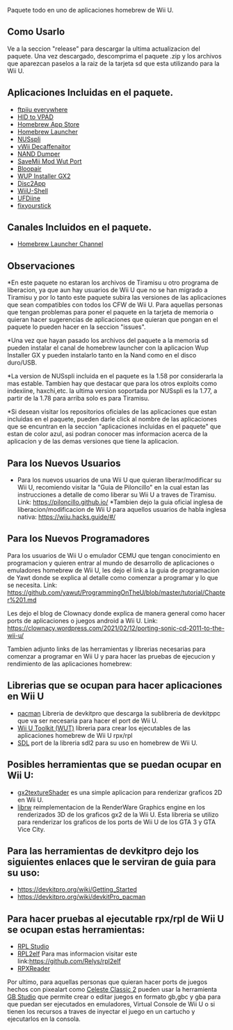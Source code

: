 Paquete todo en uno de aplicaciones homebrew de Wii U.

## Como Usarlo
Ve a la seccion "release" para descargar la ultima actualizacion del paquete. Una vez descargado, descomprima el paquete .zip y los archivos que aparezcan paselos a la raiz de la tarjeta sd que esta utilizando para la Wii U.

## Aplicaciones Incluidas en el paquete.
* [ftpiiu everywhere](https://github.com/wiiu-controller-mods/ftpiiu-everywhere)
* [HID to VPAD](https://github.com/wiiu-controller-mods/hid_to_vpad)
* [Homebrew App Store](https://github.com/fortheusers/hb-appstore)
* [Homebrew Launcher](https://github.com/dimok789/homebrew_launcher)
* [NUSspli](https://github.com/V10lator/NUSspli)
* [vWii Decaffenaitor](https://github.com/GaryOderNichts/vWii-Decaffeinator)
* [NAND Dumper](https://github.com/koolkdev/wiiu-nanddumper)
* [SaveMii Mod Wut Port](https://github.com/Xpl0itU/savemii)
* [Bloopair](https://github.com/GaryOderNichts/Bloopair)
* [WUP Installer GX2](https://github.com/wiiu-controller-mods/wup-installer-gx2)
* [Disc2App](https://github.com/Xpl0itU/disc2app)
* [WiiU-Shell](https://github.com/kenny1983/WiiU-Shell)
* [UFDiine](https://github.com/GaryOderNichts/UFDiine)
* [fixyourstick](https://github.com/Xpl0itU/fixyoustick)

## Canales Incluidos en el paquete.
* [Homebrew Launcher Channel](https://github.com/GaryOderNichts/homebrew_launcher/releases)

## Observaciones
*En este paquete no estaran los archivos de Tiramisu u otro programa de liberacion, ya que aun hay usuarios de Wii U que no se han migrado a Tiramisu y por lo tanto este paquete subira las versiones de las aplicaciones que sean compatibles con todos los CFW de Wii U.
Para aquellas personas que tengan problemas para poner el paquete en la tarjeta de memoria o quieran hacer sugerencias de aplicaciones que quieran que pongan en el paquete lo pueden hacer en la seccion "issues".

*Una vez que hayan pasado los archivos del paquete a la memoria sd pueden instalar el canal de homebrew launcher con la aplicacion Wup Installer GX y pueden instalarlo tanto en la Nand como en el disco duro/USB.

*La version de NUSspli incluida en el paquete es la 1.58 por considerarla la mas estable. Tambien hay que destacar que para los otros exploits como indexiine, haxchi,etc. la ultima version soportada por NUSspli es la 1.77, a partir de la 1.78 para arriba solo es para Tiramisu.

*Si desean visitar los repositorios oficiales de las aplicaciones que estan incluidas en el paquete, pueden darle click al nombre de las aplicaciones que se encuntran en la seccion "aplicaciones incluidas en el paquete" que estan de color azul, asi podran conocer mas informacion acerca de la aplicacion y de las demas versiones que tiene la aplicacion.

## Para los Nuevos Usuarios
* Para los nuevos usuarios de una Wii U que quieran liberar/modificar su Wii U, recomiendo visitar la "Guia de Piloncillo" en la cual estan las instrucciones a detalle de como liberar su Wii U a traves de Tiramisu. Link: https://piloncillo.github.io/
*Tambien dejo la guia oficial inglesa de liberacion/modificacion de Wii U para aquellos usuarios de habla inglesa nativa: https://wiiu.hacks.guide/#/

## Para los Nuevos Programadores
Para los usuarios de Wii U o emulador CEMU que tengan conocimiento en programacion y quieren entrar al mundo de desarrollo de aplicaciones o emuladores homebrew de Wii U, les dejo el link a la guia de programacion de Yawt donde se explica al detalle como comenzar a programar y lo que se necesita. Link: https://github.com/yawut/ProgrammingOnTheU/blob/master/tutorial/Chapter%201.md

Les dejo el blog de Clownacy donde explica de manera general como hacer ports de aplicaciones o juegos android a Wii U. Link: https://clownacy.wordpress.com/2021/02/12/porting-sonic-cd-2011-to-the-wii-u/

Tambien adjunto links de las herramientas y librerias necesarias para comenzar a programar en Wii U y para hacer las pruebas de ejecucion y rendimiento de las aplicaciones homebrew: 

## Librerias que se ocupan para hacer aplicaciones en Wii U
- [pacman](https://github.com/devkitPro/pacman/releases) Libreria de devkitpro que descarga la sublibreria de devkitppc que va ser necesaria para hacer el port de 
Wii U.
- [Wii U Toolkit (WUT)](https://github.com/devkitPro/wut/releases) libreria para crear los ejecutables de las aplicaciones homebrew de Wii U rpx/rpl
- [SDL](https://github.com/yawut/SDL/releases) port de la libreria sdl2 para su uso en homebrew de Wii U.

## Posibles herramientas que se puedan ocupar en Wii U:
- [gx2textureShader](https://github.com/rw-r-r-0644/gx2textureShader) es una simple aplicacion para renderizar graficos 2D en Wii U.
- [librw](https://github.com/GaryOderNichts/librw) reimplementacion de la RenderWare Graphics engine en los renderizados 3D de los graficos gx2 de la Wii U. Esta libreria se utilizo para renderizar los graficos de los ports de Wii U de los GTA 3 y GTA Vice City.

## Para las herramientas de devkitpro dejo los siguientes enlaces que le serviran de guia para su uso: 
- https://devkitpro.org/wiki/Getting_Started
- https://devkitpro.org/wiki/devkitPro_pacman

## Para hacer pruebas al ejecutable rpx/rpl de Wii U se ocupan estas herramientas:
- [RPL Studio](https://github.com/BullyWiiPlaza/RPL-Studio)
- [RPL2elf](https://gbatemp.net/threads/tutorial-how-to-decompress-and-repack-rpx-rpl-files.399934/) Para mas informacion visitar este link:https://github.com/Relys/rpl2elf
- [RPXReader](https://github.com/phacoxcll/RPXReader)

Por ultimo, para aquellas personas que quieran hacer ports de juegos hechos con pixealart como [Celeste Classic 2](https://github.com/ExOK/Celeste2) pueden usar la herramienta [GB Studio](https://github.com/chrismaltby/gb-studio) que permite crear o editar juegos en formato gb,gbc y gba para que puedan ser ejecutados en emuladores, Virtual Console de Wii U o si tienen los recursos a traves de inyectar el juego en un cartucho y ejecutarlos en la consola.
